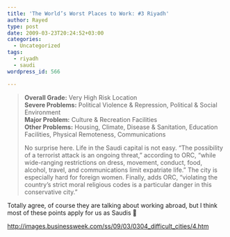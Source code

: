 ```yaml
---
title: 'The World’s Worst Places to Work: #3 Riyadh'
author: Rayed
type: post
date: 2009-03-23T20:24:52+03:00
categories:
  - Uncategorized
tags:
  - riyadh
  - saudi
wordpress_id: 566

---
```

<blockquote><p><strong>Overall Grade:</strong> Very High Risk Location<br />
<strong>Severe Problems:</strong> Political Violence &#038; Repression, Political &#038; Social Environment<br />
<strong>Major Problem:</strong> Culture &#038; Recreation Facilities<br />
<strong>Other Problems:</strong> Housing, Climate, Disease &#038; Sanitation, Education Facilities, Physical Remoteness, Communications</p>
<p>No surprise here. Life in the Saudi capital is not easy. &#8220;The possibility of a terrorist attack is an ongoing threat,&#8221; according to ORC, &#8220;while wide-ranging restrictions on dress, movement, conduct, food, alcohol, travel, and communications limit expatriate life.&#8221; The city is especially hard for foreign women. Finally, adds ORC, &#8220;violating the country&#8217;s strict moral religious codes is a particular danger in this conservative city.&#8221;
</p></blockquote>
<p>Totally agree, of course they are talking about working abroad, but I think most of these points apply for us as Saudis 🙁</p>
<p><a href="http://images.businessweek.com/ss/09/03/0304_difficult_cities/4.htm">http://images.businessweek.com/ss/09/03/0304_difficult_cities/4.htm</a></p>
